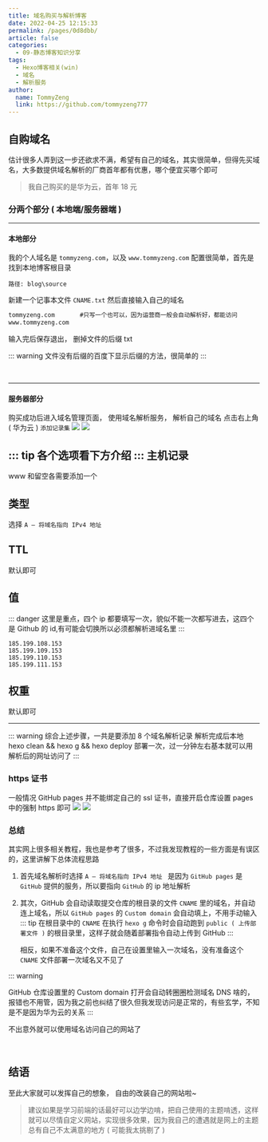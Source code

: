 ```yaml
---
title: 域名购买与解析博客
date: 2022-04-25 12:15:33
permalink: /pages/0d8dbb/
article: false
categories:
  - 09-静态博客知识分享
tags:
  - Hexo博客相关(win)
  - 域名
  - 解析服务
author: 
  name: TommyZeng
  link: https://github.com/tommyzeng777
---
```


## 自购域名

估计很多人弄到这一步还欲求不满，希望有自己的域名，其实很简单，但得先买域名，大多数提供域名解析的厂商首年都有优惠，哪个便宜买哪个即可
>我自己购买的是华为云，首年 18 元

### 分两个部分 ( 本地端/服务器端 )
---
#### 本地部分
我的个人域名是 `tommyzeng.com`，以及 `www.tommyzeng.com`
配置很简单，首先是找到本地博客根目录
```
路径: blog\source
```
新建一个记事本文件 `CNAME.txt` 然后直接输入自己的域名
```txt
tommyzeng.com       #只写一个也可以，因为运营商一般会自动解析好，都能访问
www.tommyzeng.com
```
输入完后保存退出， 删掉文件的后缀 txt

::: warning
文件没有后缀的百度下显示后缀的方法，很简单的
:::

<br>

---
#### 服务器部分

购买成功后进入域名管理页面， 使用域名解析服务， 解析自己的域名
点击右上角 ( 华为云 ) ` 添加记录集 `
<img src="https://testingcf.jsdelivr.net/gh/TommyZeng777/picgo/img/202204051503006.png"/>
<img src="https://testingcf.jsdelivr.net/gh/TommyZeng777/picgo/img/202204051459283.png"/>

::: tip
各个选项看下方介绍
:::
**主机记录**
---
www 和留空各需要添加一个

**类型**
---
选择 `A – 将域名指向 IPv4 地址 `

**TTL**
---
默认即可

**值**
---
::: danger
这里是重点，四个 ip 都要填写一次，貌似不能一次都写进去，这四个是 Github 的 id,有可能会切换所以必须都解析进域名里
:::
```
185.199.108.153
185.199.109.153
185.199.110.153
185.199.111.153
```

**权重**
---
默认即可

---
::: warning
综合上述步骤，一共是要添加 8 个域名解析记录
解析完成后本地 hexo clean && hexo g && hexo deploy 部署一次，过一分钟左右基本就可以用解析后的网址访问了
:::

### https 证书
一般情况
GitHub pages 并不能绑定自己的 ssl 证书，直接开启仓库设置 pages 中的强制 https 即可
<img src="https://testingcf.jsdelivr.net/gh/TommyZeng777/picgo/img/202204051512107.png"/>
<img src="https://testingcf.jsdelivr.net/gh/TommyZeng777/picgo/img/202204051513629.png"/>

### 总结
其实网上很多相关教程，我也是参考了很多，不过我发现教程的一些方面是有误区的，这里讲解下总体流程思路

1.  首先域名解析时选择 `A – 将域名指向 IPv4 地址 ` 是因为 `GitHub pages` 是 `GitHub` 提供的服务，所以要指向 `GitHub` 的 ip 地址解析

2.  其次，GitHub 会自动读取提交仓库的根目录的文件 `CNAME` 里的域名，并自动连上域名，所以 `GitHub pages` 的 `Custom domain` 会自动填上，不用手动输入
    ::: tip
    在根目录中的 `CNAME` 在执行 `hexo g` 命令时会自动跑到 `public ( 上传部署文件 )` 的根目录里，这样子就会随着部署指令自动上传到 GitHub
    :::

    相反，如果不准备这个文件，自己在设置里输入一次域名，没有准备这个 `CNAME` 文件部署一次域名又不见了

::: warning

GitHub 仓库设置里的 Custom domain 打开会自动转圈圈检测域名 DNS 啥的，报错也不用管，因为我之前也纠结了很久但我发现访问是正常的，有些玄学，不知是不是因为华为云的关系
:::

不出意外就可以使用域名访问自己的网站了

<br>

## 结语

至此大家就可以发挥自己的想象， 自由的改装自己的网站啦~
>建议如果是学习前端的话最好可以边学边啃，把自己使用的主题啃透，这样就可以尽情自定义网站，实现很多效果，因为我自己的遭遇就是网上的主题总有自己不太满意的地方 ( 可能我太挑剔了 )
